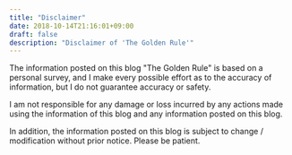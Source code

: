 ```yaml
---
title: "Disclaimer"
date: 2018-10-14T21:16:01+09:00
draft: false
description: "Disclaimer of 'The Golden Rule'"
---
```


The information posted on this blog "The Golden Rule" is based on a personal survey, and I make every possible effort as to the accuracy of information, but I do not guarantee accuracy or safety.

I am not responsible for any damage or loss incurred by any actions made using the information of this blog and any information posted on this blog.

In addition, the information posted on this blog is subject to change / modification without prior notice. Please be patient.